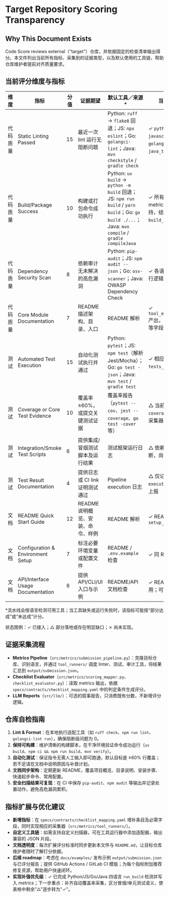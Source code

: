 # Target Repository Scoring Transparency

## Why This Document Exists
Code Score reviews external（“target”）仓库，并依据固定的检查清单输出得分。本文件列出当前所有指标、采集到的证据类型，以及默认使用的工具链，帮助仓库维护者提前对齐质量要求。

## 当前评分维度与指标
| 维度 | 指标 | 分值 | 证据期望 | 默认工具／来源* | 当前实现状态（2025-10-09） |
|------|------|------|-----------|----------------|----------------------------|
| 代码质量 | Static Linting Passed | 15 | 最近一次 lint 运行无阻断问题 | Python: `ruff` → `flake8` 回退；JS: `npx eslint`；Go: `golangci-lint`；Java: `mvn checkstyle` / `gradle check` | ✓ `python_tools.run_linting`、`javascript_tools.run_linting`、`golang_tools.run_linting`、`java_tools.run_linting` 已接入 |
| 代码质量 | Build/Package Success | 10 | 构建或打包命令成功执行 | Python: `uv build` → `python -m build` 回退；JS: `npm run build` / `yarn build`；Go: `go build ./...`；Java: `mvn compile` / `gradle compileJava` | ✓ 所有语言 `run_build()` 已实现并接入 metrics；Python/JS/Go/Java 全部支持，结果写入 `build_success` 和 `build_details` 字段 |
| 代码质量 | Dependency Security Scan | 8 | 依赖审计无未解决的高危漏洞 | Python: `pip-audit`；JS: `npm audit --json`；Go: `osv-scanner`；Java: OWASP Dependency Check | ✓ 各语言 `run_security_audit` 已写入执行逻辑；缺工具时返回 `tool_used=none` |
| 代码质量 | Core Module Documentation | 7 | README 描述架构、目录、入口 | README 解析 | ✓ `tool_executor._analyze_documentation` 产出，结果落在 `readme_quality_score` 等字段 |
| 测试 | Automated Test Execution | 15 | 自动化测试执行并通过 | Python: `pytest`；JS: `npm test`（解析 Jest/Mocha）；Go: `go test -json`；Java: `mvn test` / `gradle test` | ✓ 相应 `run_testing` 已接入，记录 `tests_run/tests_passed` 等 |
| 测试 | Coverage or Core Test Evidence | 10 | 覆盖率 ≥60%，或提交关键测试证据 | 覆盖率报告（`pytest --cov`、`jest --coverage`、`go test -cover` 等） | △ 当前收集逻辑未自动生成 `coverage_report`，需用户提供或后续补采集器 |
| 测试 | Integration/Smoke Test Scripts | 6 | 提供集成/冒烟测试脚本及运行结果 | 测试框架运行日志 | △ 依赖 `test_execution` 中的测试数量判断，尚未区分冒烟/单元的语义 |
| 测试 | Test Result Documentation | 4 | 提供日志或 CI link 证明测试通过 | Pipeline execution 日志 | △ 仅记录 `tests_passed`、`execution.errors`，未来可拓展附加产物上报 |
| 文档 | README Quick Start Guide | 12 | README 说明概览、安装、命令、样例 | README 解析 | ✓ README 解析器产出 `setup_instructions/usage_examples` |
| 文档 | Configuration & Environment Setup | 7 | 标注必要环境变量或配置文件 | README / `.env.example` 检查 | ✓ 同 README 解析逻辑覆盖 |
| 文档 | API/Interface Usage Documentation | 6 | 提供 API/CLI/UI 入口与示例 | README/API 文档检查 | ✓ README/`docs/` 目录存在即记为可用；可继续细化判定 |

*流水线会按语言检测可用工具；当工具缺失或运行失败时，该指标可能按“部分达成”或“未达成”计分。

状态图例：✓ 已接入；△ 部分落地或存在明显缺口；✗ 尚未实现。

## 证据采集流程
- **Metrics Pipeline**（`src/metrics/submission_pipeline.py`）：克隆目标仓库、识别语言，并通过 `tool_runners/` 调度 linter、测试、审计工具，将结果汇总到 `output/submission.json`。
- **Checklist Evaluator**（`src/metrics/scoring_mapper.py`、`checklist_evaluator.py`）：读取 metrics 输出，依据 `specs/contracts/checklist_mapping.yaml` 中的判定条件生成评分。
- **LLM Reports**（`src/llm/`）：可选的叙事报告，只消费既有分数，不新增评分逻辑。

## 仓库自检指南
1. **Lint & Format**：在本地执行适配工具（如 `ruff check`、`npm run lint`、`golangci-lint run`），确保阻断级问题为 0。
2. **保持可构建**：维护清晰的构建脚本，在干净环境验证命令成功运行（`uv build`、`npm ci && npm run build`、`mvn verify`）。
3. **自动化测试**：保证指令无需人工输入即可跑通，默认目标是 ≥60% 行覆盖；若不足请在文档中说明原因与补救计划。
4. **文档同步架构**：定期更新 README，覆盖项目概览、目录说明、安装步骤、快速起步命令、常用配置。
5. **安全扫描结果可复现**：在 CI 中保存 `pip-audit`、`npm audit` 等输出并记录处置动作，避免高危漏洞累积。

## 指标扩展与优化建议
- **新增指标**：在 `specs/contracts/checklist_mapping.yaml` 增补条目及必需字段，同时实现相应的采集器（`src/metrics/tool_runners/`）。
- **自定义工具链**：如需支持自定义扫描器，可在工具运行器中添加适配器，输出兼容的 JSON 片段。
- **文档透明度**：每次扩展评分标准时同步更新本文件与 `README.md`，让目标仓库维护者随时了解打分依据。
- **后续 roadmap**：考虑在 `docs/examples/` 发布示例 `output/submission.json` 与已评分报告；提供 GitHub Actions / GitLab CI 模版；为每个指标附加推荐修复资源，帮助用户快速闭环。
- **实现补强优先级**：✓ 已完成 Python/JS/Go/Java 四语言 `run_build` 检测并写入 metrics；下一步重点：补齐自动覆盖率采集，区分冒烟/单元测试语义，使表格中剩余"△"逐步转为"✓"。
